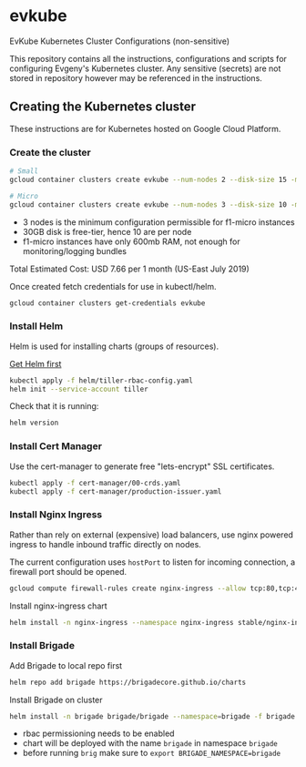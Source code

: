 # evkube
EvKube Kubernetes Cluster Configurations (non-sensitive)

This repository contains all the instructions, configurations and scripts for configuring Evgeny's Kubernetes cluster. Any sensitive (secrets) are not stored in repository however may be referenced in the instructions.

## Creating the Kubernetes cluster

These instructions are for Kubernetes hosted on Google Cloud Platform.

### Create the cluster

```sh
# Small 
gcloud container clusters create evkube --num-nodes 2 --disk-size 15 -m g1-small

# Micro
gcloud container clusters create evkube --num-nodes 3 --disk-size 10 -m f1-micro --no-enable-cloud-logging --no-enable-cloud-monitoring
```

- 3 nodes is the minimum configuration permissible for f1-micro instances
- 30GB disk is free-tier, hence 10 are per node
- f1-micro instances have only 600mb RAM, not enough for monitoring/logging bundles

Total Estimated Cost: USD 7.66 per 1 month (US-East July 2019)

Once created fetch credentials for use in kubectl/helm.
```sh
gcloud container clusters get-credentials evkube
```

### Install Helm

Helm is used for installing charts (groups of resources).

[Get Helm first](https://github.com/helm/helm/releases)

```sh
kubectl apply -f helm/tiller-rbac-config.yaml
helm init --service-account tiller
```

Check that it is running:
```sh
helm version
```

### Install Cert Manager

Use the cert-manager to generate free "lets-encrypt" SSL certificates.

```sh
kubectl apply -f cert-manager/00-crds.yaml
kubectl apply -f cert-manager/production-issuer.yaml
```


### Install Nginx Ingress

Rather than rely on external (expensive) load balancers, use nginx powered ingress to handle inbound traffic directly on nodes.

The current configuration uses `hostPort` to listen for incoming connection, a firewall port should be opened.

```sh
gcloud compute firewall-rules create nginx-ingress --allow tcp:80,tcp:443
```

Install nginx-ingress chart

```sh
helm install -n nginx-ingress --namespace nginx-ingress stable/nginx-ingress -f nginx-ingress/values.yaml 
```

### Install Brigade

Add Brigade to local repo first

```sh
helm repo add brigade https://brigadecore.github.io/charts
```

Install Brigade on cluster

```sh
helm install -n brigade brigade/brigade --namespace=brigade -f brigade.yaml -f $PRIV/brigade/brigade-github-key.yaml
```

- rbac permissioning needs to be enabled
- chart will be deployed with the name `brigade` in namespace `brigade`
- before running `brig` make sure to `export BRIGADE_NAMESPACE=brigade`
